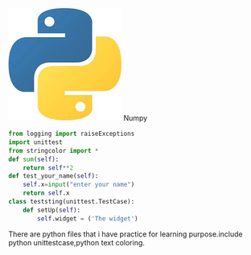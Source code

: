 ![python pratice](Python.jpeg)
Numpy

```python
from logging import raiseExceptions
import unittest
from stringcolor import *
def sum(self):
    return self**2
def test_your_name(self):
    self.x=input("enter your name")
    return self.x
class teststing(unittest.TestCase):
    def setUp(self):
        self.widget = ('The widget')
```
There are python files that i have practice for learning purpose.include python unittestcase,python text coloring.
